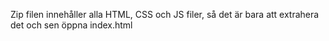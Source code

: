 Zip filen innehåller alla HTML, CSS och JS filer, så det är bara att extrahera det och sen öppna index.html
